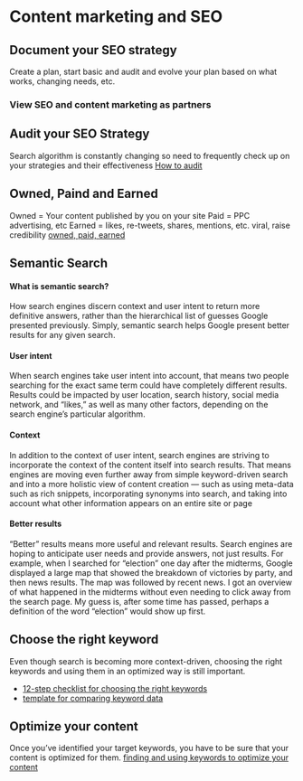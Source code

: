 # Content marketing and SEO

## Document your SEO strategy
Create a plan, start basic and audit and evolve your plan based on what works, changing needs, etc.

### View SEO and content marketing as partners


## Audit your SEO Strategy
Search algorithm is constantly changing so need to frequently check up on your strategies and their effectiveness [How to audit](http://contentmarketinginstitute.com/2014/04/audit-website-content-for-seo/)

## Owned, Paind and Earned
Owned = Your content published by you on your site
Paid = PPC advertising, etc
Earned = likes, re-tweets, shares, mentions, etc. viral, raise credibility
[owned, paid, earned](http://contentmarketinginstitute.com/2014/03/owned-paid-earned-content-strategy-seo/)

## Semantic Search
#### What is semantic search?
How search engines discern context and user intent to return more  definitive answers, rather than the hierarchical list of guesses Google presented previously. Simply, semantic search helps Google present better results for any given search.
#### User intent
When search engines take user intent into account, that means two people searching for the exact same term could have completely different results. Results could be impacted by user location, search history, social media network, and “likes,” as well as many other factors, depending on the search engine’s particular algorithm.
#### Context
In addition to the context of user intent, search engines are striving to incorporate the context of the content itself into search results. That means engines are moving even further away from simple keyword-driven search and into a more holistic view of content creation — such as using meta-data such as rich snippets, incorporating synonyms into search, and taking into account what other information appears on an entire site or page
#### Better results
“Better” results means more useful and relevant results. Search engines are hoping to anticipate user needs and provide answers, not just results. For example, when I searched for “election” one day after the midterms, Google displayed a large map that showed the breakdown of victories by party, and then news results. The map was followed by recent news. I got an overview of what happened in the midterms without even needing to click away from the search page. My guess is, after some time has passed, perhaps a definition of the word “election” would show up first.

## Choose the right keyword
Even though search is becoming more context-driven, choosing the right keywords and using them in an optimized way is still important.

* [12-step checklist for choosing the right keywords](http://contentmarketinginstitute.com/2013/01/keyword-selection-content-marketing-seo/)
* [template for comparing keyword data](http://contentmarketinginstitute.com/2010/08/content-creation-and-promotion-is-more-effective-with-seo/)

## Optimize your content

Once you’ve identified your target keywords, you have to be sure that your content is optimized for them.
[finding and using keywords to optimize your content](http://contentmarketinginstitute.com/2012/08/optimize-content-when-you-dont-know-seo/)


